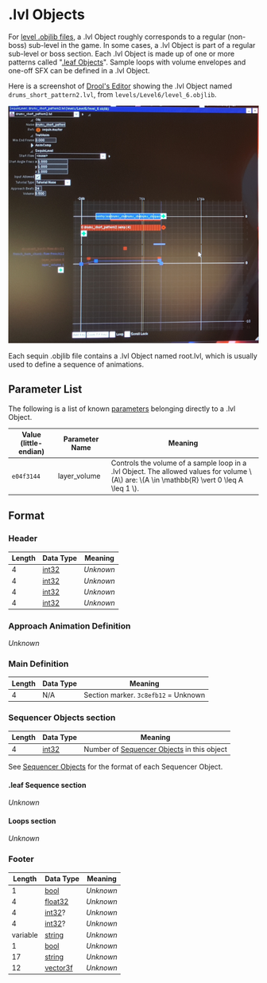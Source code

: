 # .lvl Objects
For [level .objlib files](objlib_level_structure.md), a .lvl Object roughly corresponds to a regular (non-boss) sub-level in the game. In some cases, a .lvl Object is part of a regular sub-level or boss section. Each .lvl Object is made up of one or more patterns called "[.leaf Objects](leaf.md)". Sample loops with volume envelopes and one-off SFX can be defined in a .lvl Object.

Here is a screenshot of [Drool's Editor](drools_editor.md) showing the .lvl Object named `drums_short_pattern2.lvl`, from `levels/Level6/level_6.objlib`.

![screenshot of Drool's Editor showing the .lvl Object named drums_short_pattern2.lvl](content/lvl.png)

Each sequin .objlib file contains a .lvl Object named root.lvl, which is usually used to define a sequence of animations.

## Parameter List
The following is a list of known [parameters](object_param_selectors.md) belonging directly to a .lvl Object.

| Value (little-endian) | Parameter Name | Meaning |
| --------------------- | -------------- | ------- |
| `e04f3144`            | layer_volume   | Controls the volume of a sample loop in a .lvl Object. The allowed values for volume \\(A\\) are: \\(A \in \mathbb{R} \vert 0 \leq A \leq 1 \\). |

## Format
### Header
| Length | Data Type                    | Meaning   |
| ------ | ---------------------------- | --------- |
| 4      | [int32](data_types.md#int32) | *Unknown* |
| 4      | [int32](data_types.md#int32) | *Unknown* |
| 4      | [int32](data_types.md#int32) | *Unknown* |
| 4      | [int32](data_types.md#int32) | *Unknown* |

### Approach Animation Definition
*Unknown*

### Main Definition
| Length | Data Type | Meaning |
| ------ | --------- | ------- |
| 4 | N/A | Section marker. `3c8efb12` = Unknown |

### Sequencer Objects section
| Length | Data Type | Meaning |
| ------ | --------- | ------- |
| 4 | [int32](data_types.md#int32) | Number of [Sequencer Objects](seqin_objects.md) in this object |

See [Sequencer Objects](seqin_objects.md) for the format of each Sequencer Object.
#### .leaf Sequence section
*Unknown*

#### Loops section
*Unknown*

### Footer
| Length | Data Type | Meaning |
| ------ | --------- | ------- |
| 1 | [bool](data_types.md#bool) | *Unknown* |
| 4 | [float32](data_types.md#float32) | *Unknown* |
| 4 | [int32](data_types.md#int32)? | *Unknown* |
| 4 | [int32](data_types.md#int32)? | *Unknown* |
| variable | [string](data_types.md#string) | *Unknown* |
| 1 | [bool](data_types.md#bool) | *Unknown* |
| 17 | [string](data_types.md#string) | *Unknown* |
| 12 | [vector3f](data_types.md#vector3f) | *Unknown* |